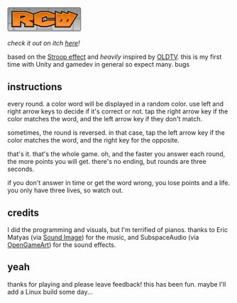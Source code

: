 <div width="100%">
    <img src="Assets/UI/MainMenu/logo.png" width="33%">
</div>

*check it out on itch [here](https://aczw.itch.io/rcw)!*

based on the [Stroop effect](https://en.wikipedia.org/wiki/Stroop_effect) and *heavily* inspired by [OLDTV](https://store.steampowered.com/app/643270/OLDTV/). this is my first time with Unity and gamedev in general so expect many. bugs

## instructions

every round. a color word will be displayed in a random color. use left and right arrow keys to decide if it's correct or not. tap the right arrow key if the color matches the word, and the left arrow key if they don't match.

sometimes, the round is reversed. in that case, tap the left arrow key if the color matches the word, and the right key for the opposite.

that's it. that's the whole game. oh, and the faster you answer each round, the more points you will get. there's no ending, but rounds are three seconds.

if you don't answer in time or get the word wrong, you lose points and a life. you only have three lives, so watch out.

## credits

I did the programming and visuals, but I'm terrified of pianos. thanks to Eric Matyas (via [Sound Image](https://soundimage.org/)) for the music, and SubspaceAudio (via [OpenGameArt](https://opengameart.org/content/512-sound-effects-8-bit-style)) for the sound effects.

## yeah

thanks for playing and please leave feedback! this has been fun. maybe I'll add a Linux build some day...